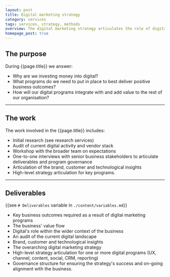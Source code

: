 ```yaml
---
layout: post
title: Digital marketing strategy
category: services
tags: services, strategy, methods
overview: The digital marketing strategy articulates the role of digital within your organisation and the interplay between digital functions (with close attention to IT and marketing).
homepage_post: true
---
```


## The purpose

During {{page.title}} we answer:

* Why are we investing money into digital?
* What programs do we need to put in place to best deliver positive business outcomes?
* How will our digital programs integrate with and add value to the rest of our organisation?

***

## The work

The work involved in the {{page.title}} includes:

* Initial research (see research services)
* Audit of current digital activity and vendor stack
* Workshop with the broader team on expectations
* One-to-one interviews with senior business stakeholders to articulate deliverables and program governance
* Articulation of the brand, customer and technological insights
* High-level strategy articulation for key programs.

***

## Deliverables

{{see `# Deliverables` variable in `./content/variables.md`}}

* Key business outcomes required as a result of digital marketing programs
* The business' value flow
* Digital's role within the wider context of the business
* An audit of the current digital landscape
* Brand, customer and technological insights
* The overarching digital marketing strategy
* High-level strategy articulation for one or more digital programs (UX, channel, content, social, CRM, reporting)
* Governance structure for ensuring the strategy's success and on-going alignment with the business.